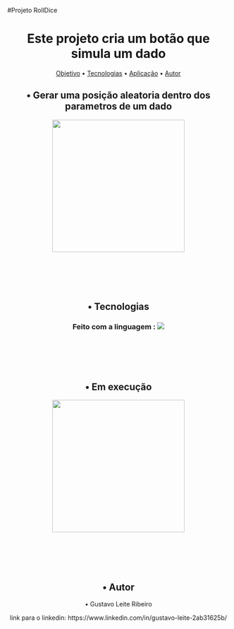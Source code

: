 #Projeto RollDice
<h1 align="center">Este projeto cria um botão que simula um dado</h1>
<p align="center">
 <a href="#objetivo">Objetivo</a> • 
 <a href="#tecnologias">Tecnologias</a> • 
 <a href="#Aplicação">Aplicação</a> •
 <a href="#autor">Autor</a>
</p>

<h2 id="Objetivo" align="center">• Gerar uma posição aleatoria dentro dos parametros de um dado</h2>
<p align="center"><img src="https://user-images.githubusercontent.com/125610281/227072556-dcae0fe0-521b-413a-89e6-883cb189cfa9.png" width="300px" heigth="400px">
</p>
<br>
<br>
<br>
<br>



<h2 id="Tecnologias" align="center">• Tecnologias</h2>
<h3 align="center">Feito com a linguagem : <img src="https://img.shields.io/static/v1?label=Kotlin&message=DiceRoll&color=7159c1&style=for-the-badge&logo=ghost" />
</h3>
<br>
<br>
<br>
<br>


<h2 align="center" id="Aplicação">• Em execução</h2>
<p align="center"><img src="https://user-images.githubusercontent.com/125610281/227073461-7377aaa5-0eb7-4ddb-9ea8-21a8f9006fcd.png" width="300px" heigth="400px"/>
</p>
<br>
<br>
<br>
<br>



<h2 id="Autor" align="center">• Autor</h2>
<p align="center" a href="https://www.linkedin.com/in/gustavo-leite-2ab31625b/">• Gustavo Leite Ribeiro
<p align="center">link para o linkedin: https://www.linkedin.com/in/gustavo-leite-2ab31625b/</p>
